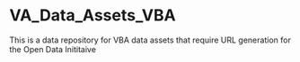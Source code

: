VA_Data_Assets_VBA
==================

This is a data repository for VBA data assets that require URL generation for the Open Data Inititaive
